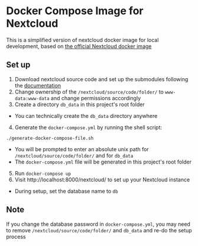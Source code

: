 # Docker Compose Image for Nextcloud
This is a simplified version of nextcloud docker image for local development,
based on [the official Nextcloud docker image](https://github.com/nextcloud/docker)


## Set up
1. Download nextcloud source code and set up the submodules following the
[documentation](https://docs.nextcloud.com/server/11/developer_manual/general/devenv.html)
2. Change ownership of the `/nextcloud/source/code/folder/` to `www-data:www-data` and change permissions accordingly
3. Create a directory `db_data` in this project's root folder
  * You can technically create the `db_data` directory anywhere
4. Generate the `docker-compose.yml` by running the shell script:
```
./generate-docker-compose-file.sh
```
  * You will be prompted to enter an absolute unix path for `/nextcloud/source/code/folder/` and for `db_data`
  * The `docker-compose.yml` file will be generated in this project's root folder
5. Run `docker-compose up`
6. Visit http://localhost:8000/nextcloud/ to set up your Nextcloud instance
  * During setup, set the database name to `db`

## Note
If you change the database password in `docker-compose.yml`, you may need to remove `/nextcloud/source/code/folder/` and `db_data` and re-do the setup process
